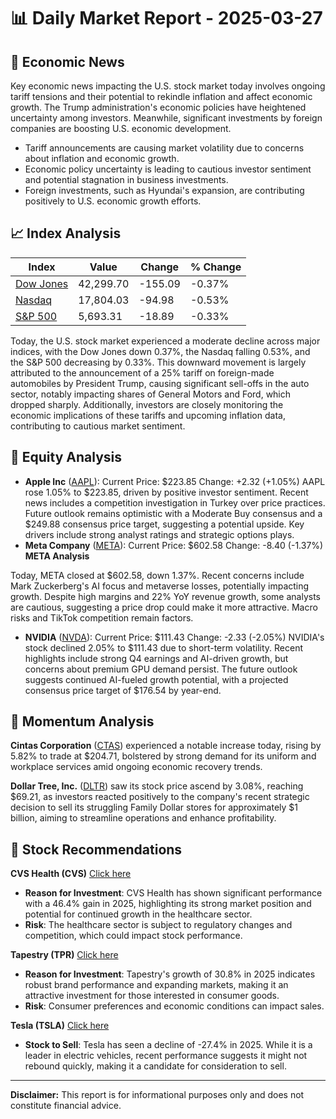 # 📊 Daily Market Report - 2025-03-27

## 📰 Economic News

Key economic news impacting the U.S. stock market today involves ongoing tariff tensions and their potential to rekindle inflation and affect economic growth. The Trump administration's economic policies have heightened uncertainty among investors. Meanwhile, significant investments by foreign companies are boosting U.S. economic development.

 
- Tariff announcements are causing market volatility due to concerns about inflation and economic growth.
- Economic policy uncertainty is leading to cautious investor sentiment and potential stagnation in business investments.
- Foreign investments, such as Hyundai's expansion, are contributing positively to U.S. economic growth efforts.

## 📈 Index Analysis

| Index | Value | Change | % Change |
|-------|--------|---------|-----------|
| [Dow Jones](https://finance.yahoo.com/quote/%5EDJI) | 42,299.70 | -155.09 | -0.37% |
| [Nasdaq](https://finance.yahoo.com/quote/%5EIXIC) | 17,804.03 | -94.98 | -0.53% |
| [S&P 500](https://finance.yahoo.com/quote/%5EGSPC) | 5,693.31 | -18.89 | -0.33% |

Today, the U.S. stock market experienced a moderate decline across major indices, with the Dow Jones down 0.37%, the Nasdaq falling 0.53%, and the S&P 500 decreasing by 0.33%. This downward movement is largely attributed to the announcement of a 25% tariff on foreign-made automobiles by President Trump, causing significant sell-offs in the auto sector, notably impacting shares of General Motors and Ford, which dropped sharply. Additionally, investors are closely monitoring the economic implications of these tariffs and upcoming inflation data, contributing to cautious market sentiment.

## 💼 Equity Analysis

- **Apple Inc** ([AAPL](https://finance.yahoo.com/quote/AAPL)): Current Price: $223.85
Change: +2.32 (+1.05%)
AAPL rose 1.05% to $223.85, driven by positive investor sentiment. Recent news includes a competition investigation in Turkey over price practices. Future outlook remains optimistic with a Moderate Buy consensus and a $249.88 consensus price target, suggesting a potential upside. Key drivers include strong analyst ratings and strategic options plays.
- **Meta Company** ([META](https://finance.yahoo.com/quote/META)): Current Price: $602.58
Change: -8.40 (-1.37%)
**META Analysis**

Today, META closed at $602.58, down 1.37%. Recent concerns include Mark Zuckerberg's AI focus and metaverse losses, potentially impacting growth. Despite high margins and 22% YoY revenue growth, some analysts are cautious, suggesting a price drop could make it more attractive. Macro risks and TikTok competition remain factors.
- **NVIDIA** ([NVDA](https://finance.yahoo.com/quote/NVDA)): Current Price: $111.43
Change: -2.33 (-2.05%)
NVIDIA's stock declined 2.05% to $111.43 due to short-term volatility. Recent highlights include strong Q4 earnings and AI-driven growth, but concerns about premium GPU demand persist. The future outlook suggests continued AI-fueled growth potential, with a projected consensus price target of $176.54 by year-end.

## 🚀 Momentum Analysis

**Cintas Corporation** ([CTAS](https://finance.yahoo.com/quote/CTAS)) experienced a notable increase today, rising by 5.82% to trade at $204.71, bolstered by strong demand for its uniform and workplace services amid ongoing economic recovery trends.

**Dollar Tree, Inc.** ([DLTR](https://finance.yahoo.com/quote/DLTR)) saw its stock price ascend by 3.08%, reaching $69.21, as investors reacted positively to the company's recent strategic decision to sell its struggling Family Dollar stores for approximately $1 billion, aiming to streamline operations and enhance profitability.

## 🎯 Stock Recommendations

**CVS Health (CVS)** [Click here](https://finance.yahoo.com/quote/CVS)  
- **Reason for Investment**: CVS Health has shown significant performance with a 46.4% gain in 2025, highlighting its strong market position and potential for continued growth in the healthcare sector.
- **Risk**: The healthcare sector is subject to regulatory changes and competition, which could impact stock performance.

**Tapestry (TPR)** [Click here](https://finance.yahoo.com/quote/TPR)  
- **Reason for Investment**: Tapestry's growth of 30.8% in 2025 indicates robust brand performance and expanding markets, making it an attractive investment for those interested in consumer goods.
- **Risk**: Consumer preferences and economic conditions can impact sales.

**Tesla (TSLA)** [Click here](https://finance.yahoo.com/quote/TSLA)  
- **Stock to Sell**: Tesla has seen a decline of -27.4% in 2025. While it is a leader in electric vehicles, recent performance suggests it might not rebound quickly, making it a candidate for consideration to sell.

---
**Disclaimer:** This report is for informational purposes only and does not constitute financial advice.